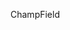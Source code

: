 <span data-ttu-id="f421d-101">Champ</span><span class="sxs-lookup"><span data-stu-id="f421d-101">Field</span></span>

